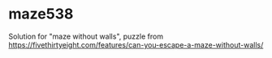 # maze538
Solution for "maze without walls", puzzle from https://fivethirtyeight.com/features/can-you-escape-a-maze-without-walls/
